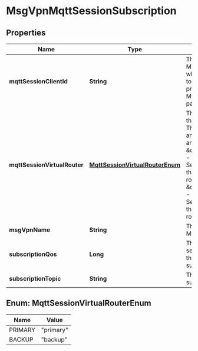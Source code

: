 
# MsgVpnMqttSessionSubscription

## Properties
Name | Type | Description | Notes
------------ | ------------- | ------------- | -------------
**mqttSessionClientId** | **String** | The Client ID of the MQTT Session, which corresponds to the ClientId provided in the MQTT CONNECT packet. |  [optional]
**mqttSessionVirtualRouter** | [**MqttSessionVirtualRouterEnum**](#MqttSessionVirtualRouterEnum) | The virtual router of the MQTT Session. The allowed values and their meaning are:  &lt;pre&gt; \&quot;primary\&quot; - The MQTT Session belongs to the primary virtual router. \&quot;backup\&quot; - The MQTT Session belongs to the backup virtual router. &lt;/pre&gt;  |  [optional]
**msgVpnName** | **String** | The name of the Message VPN. |  [optional]
**subscriptionQos** | **Long** | The quality of service (QoS) for the MQTT Session subscription. |  [optional]
**subscriptionTopic** | **String** | The MQTT subscription topic. |  [optional]


<a name="MqttSessionVirtualRouterEnum"></a>
## Enum: MqttSessionVirtualRouterEnum
Name | Value
---- | -----
PRIMARY | &quot;primary&quot;
BACKUP | &quot;backup&quot;



